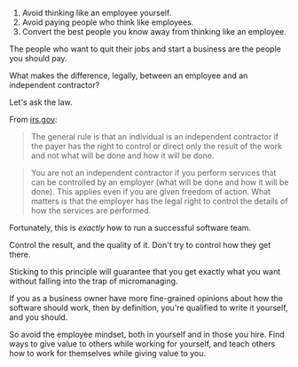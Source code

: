 1. Avoid thinking like an employee yourself.
2. Avoid paying people who think like employees.
3. Convert the best people you know away from thinking like an employee.

The people who want to quit their jobs and start a business are the people you should pay.

What makes the difference, legally, between an employee and an independent contractor?

Let's ask the law.

From [irs.gov](https://www.irs.gov/businesses/small-businesses-self-employed/independent-contractor-defined):

> The general rule is that an individual is an independent contractor if the payer has the right to control or direct only the result of the work and not what will be done and how it will be done.

> You are not an independent contractor if you perform services that can be controlled by an employer (what will be done and how it will be done). This applies even if you are given freedom of action. What matters is that the employer has the legal right to control the details of how the services are performed.

Fortunately, this is _exactly_ how to run a successful software team.

Control the result, and the quality of it.
Don't try to control how they get there.

Sticking to this principle will guarantee that you get exactly what you want without falling into the trap of micromanaging.

If you as a business owner have more fine-grained opinions about how the software should work, then by definition, you're qualified to write it yourself, and you should.

So avoid the employee mindset, both in yourself and in those you hire. Find ways to give value to others while working for yourself, and teach others how to work for themselves while giving value to you.